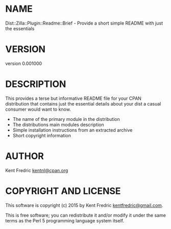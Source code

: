 # NAME

Dist::Zilla::Plugin::Readme::Brief - Provide a short simple README with just the essentials

# VERSION

version 0.001000

# DESCRIPTION

This provides a terse but informative README file for your CPAN distribution
that contains just the essential details about your dist a casual consumer would want to know.

- The name of the primary module in the distribution
- The distributions main modules description
- Simple installation instructions from an extracted archive
- Short copyright information

# AUTHOR

Kent Fredric <kentnl@cpan.org>

# COPYRIGHT AND LICENSE

This software is copyright (c) 2015 by Kent Fredric <kentfredric@gmail.com>.

This is free software; you can redistribute it and/or modify it under
the same terms as the Perl 5 programming language system itself.
